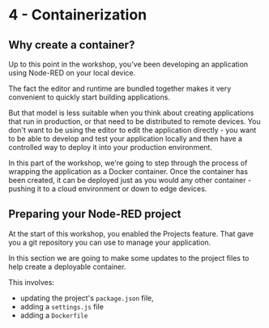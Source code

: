 # 4 - Containerization

## Why create a container?

Up to this point in the workshop, you've been developing an application using
Node-RED on your local device.

The fact the editor and runtime are bundled together makes it very convenient
to quickly start building applications.

But that model is less suitable when you think about creating applications that
run in production, or that need to be distributed to remote devices. You don't
want to be using the editor to edit the application directly - you want to be
able to develop and test your application locally and then have a controlled
way to deploy it into your production environment.

In this part of the workshop, we're going to step through the process of
wrapping the application as a Docker container. Once the container has been
created, it can be deployed just as you would any other container - pushing it
to a cloud environment or down to edge devices.

## Preparing your Node-RED project

At the start of this workshop, you enabled the Projects feature. That gave
you a git repository you can use to manage your application.

In this section we are going to make some updates to the project files to help
create a deployable container.

This involves:

 - updating the project's `package.json` file,
 - adding a `settings.js` file
 - adding a `Dockerfile`






